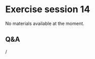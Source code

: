 # Exercise session 14

No materials available at the moment.

<!--
-   [On-line exercise notes](https://hackmd.io/@gmarkoma/lumi_training_ee#Omnitrace ).

    [PDF backup](https://462000265.lumidata.eu/4day-20231003/files/LUMI-4day-20231003-Exercises_AMD.pdf)

-   Exercises can be copied from `/project/project_465000644/exercises/AMD/HPCTrainingExamples`

-   Exercises are archived as compressed and uncompressed tar files:
 
    -   [Web download .tar.bz2](https://462000265.lumidata.eu/4day-20231003/files/LUMI-4day-20231003-Exercises_AMD.tar.bz2)
        or [web download .tar](https://462000265.lumidata.eu/4day-20231003/files/LUMI-4day-20231003-Exercises_AMD.tar)

    -   On LUMI:
        -   `/appl/local/training/4day-20231003/files/LUMI-4day-20231003-Exercises_AMD.tar.bz2`
        -   `/appl/local/training/4day-20231003/files/LUMI-4day-20231003-Exercises_AMD.tar`

-   The necessary version of OmniTrace is installed in the software installation in 
    `/project/project_465000644/software`.

    The installation can be recovered from the archive (bzip2-compressed tar file) on LUMI: 
    `/appl/local/training/4day-20231003/files/LUMI-4day-20231003-Software_AMD.tar.bz2`

    This installation was tested for the course but will fail at some point due to changes to the system.
-->


## Q&A

/

